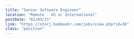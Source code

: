```yaml
---
title: "Senior Software Engineer"
location: "Remote - US or International"
postDate: "02/03/21"
link: "https://storj.bamboohr.com/jobs/view.php?id=36"
class: "position"
---
```

